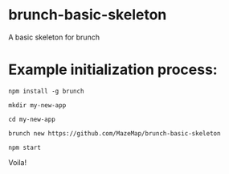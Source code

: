 brunch-basic-skeleton
=====================

A basic skeleton for brunch

# Example initialization process:
```
npm install -g brunch

mkdir my-new-app

cd my-new-app

brunch new https://github.com/MazeMap/brunch-basic-skeleton

npm start
```
Voila!
